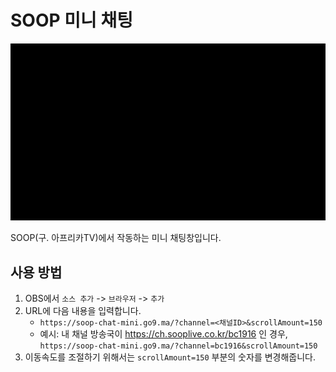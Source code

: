 # SOOP 미니 채팅

<img src="public/2025-01-29%2015-08-03.gif" alt="작동 예시" width="700px"></img>

SOOP(구. 아프리카TV)에서 작동하는 미니 채팅창입니다.


## 사용 방법
1. OBS에서 `소스 추가` -> `브라우저` -> `추가`
2. URL에 다음 내용을 입력합니다.
   - `https://soop-chat-mini.go9.ma/?channel=<채널ID>&scrollAmount=150`
   - 예시: 내 채널 방송국이 https://ch.sooplive.co.kr/bc1916 인 경우, <br />
    `https://soop-chat-mini.go9.ma/?channel=bc1916&scrollAmount=150`
3. 이동속도를 조절하기 위해서는 `scrollAmount=150` 부분의 숫자를 변경해줍니다.
